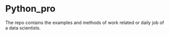 # Python_pro
The repo contains the examples and methods of work related or daily job of a data scientists. 
